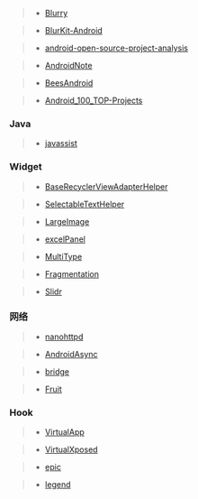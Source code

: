 
> * [Blurry](https://github.com/wasabeef/Blurry "Blurry")

> * [BlurKit-Android](https://github.com/wonderkiln/BlurKit-Android)

> * [android-open-source-project-analysis](https://github.com/guoxiaoxing/android-open-source-project-analysis)

> * [AndroidNote](https://github.com/GcsSloop/AndroidNote)

> * [BeesAndroid](https://github.com/BeesAndroid/BeesAndroid)

> * [Android_100_TOP-Projects](https://github.com/ShaunSheep/Android_100_TOP-Projects)

### Java

> * [javassist](https://github.com/jboss-javassist/javassist)

### Widget

> * [BaseRecyclerViewAdapterHelper](https://github.com/CymChad/BaseRecyclerViewAdapterHelper)

> * [SelectableTextHelper](https://github.com/laobie/SelectableTextHelper)

> * [LargeImage](https://github.com/LuckyJayce/LargeImage)

> * [excelPanel](https://github.com/zhouchaoyuan/excelPanel)

> * [MultiType](https://github.com/drakeet/MultiType)

> * [Fragmentation](https://github.com/YoKeyword/Fragmentation)

> * [Slidr](https://github.com/r0adkll/Slidr)

### 网络

> * [nanohttpd](https://github.com/NanoHttpd/nanohttpd)

> * [AndroidAsync](https://github.com/koush/AndroidAsync)

> * [bridge](https://github.com/afollestad/bridge)

> * [Fruit](https://github.com/ghuiii/Fruit)

### Hook

> * [VirtualApp](https://github.com/asLody/VirtualApp)

> * [VirtualXposed](https://github.com/android-hacker/VirtualXposed)

> * [epic](https://github.com/tiann/epic)

> * [legend](https://github.com/asLody/legend)
